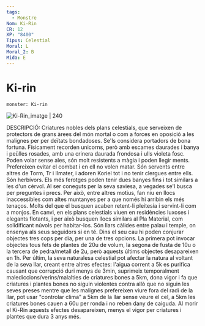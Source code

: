 ```yaml
---
tags:
  - Monstre
Nom: Ki-Rin
CR: 12
XP: "8400"
Tipus: Celestial
Moral: L
Moral_2: B
Mida: E
---
```

# Ki-rin

```statblock
monster: Ki-rin
```

![Ki-Rin_imatge | 240](https://static.wikia.nocookie.net/forgottenrealms/images/1/1e/Ki-rin-5e.jpg/revision/latest?cb&#x3D;20171010235446)

DESCRIPCIÓ: 
Criatures nobles dels plans celestials, que serveixen de protectors de grans àrees del món mortal o com a forces en oposició a les malignes per per deïtats bondadoses. Se'ls considera portadors de bona fortuna. Físicament recorden unicorns, però amb escames daurades i banya i peülles rosades, amb una crinera daurada frondosa i ulls violeta fosc. Poden volar sense ales, són molt resistents a màgia i poden llegir ments. Prefereixen evitar el combat i en ell no volen matar. Són servents entre altres de Torm, Tr i Ilmater, i adoren Koriel tot i no tenir clergues entre ells. Són herbívors. Els més ferotges poden tenir dues banyes fins i tot similars a les d'un cérvol. Al ser coneguts per la seva saviesa, a vegades se'l busca per preguntes i precs. Per això, entre altres motius, fan niu en llocs inaccessibles com altes muntanyes per a que només hi arribin els més tenaços. Molts del que el busquen acaben retent-li pleitesía i servint-li com a monjos. En canvi, en els plans celestials viuen en residències luxoses i elegants flotants, i per això busquen llocs similars al Pla Material, com solidificant núvols per habitar-los. Són llars càlides entre palau i temple, on ensenya als seus seguidors si en té. Dins el seu cau hi poden conjurar objectes tres cops per dia, per una de tres opcions. La primera pot invocar objectes tous fets de plantes de 20u de volum, la segona de fusta de 10u o la tercera de pedra/metall de 2u, però aquests últims objectes desapareixen en 1h. Per últim, la seva naturalesa celestial pot afectar la natura al voltant de la seva llar, creant entre altres efectes: l'aigua corrent a 5k es purifica causant que corrupció duri menys de 3min, suprimeix temporalment malediccions/verins/malalties de criatures bones a 5km, dona vigor i fa que criatures i plantes bones no siguin violentes contra allò que no siguin les seves preses mentre que les malignes prefereixen viure fora del radi de la llar, pot usar "controlar clima" a 5km de la llar sense veure el cel, a 5km les criatures bones cauen a 60u per ronda i no reben dany de caiguda. Al morir el Ki-Rin aquests efectes desapareixen, menys el vigor per criatures i plantes que dura 3 anys més.